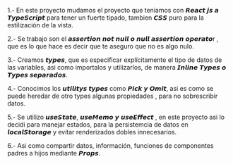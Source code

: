 1.- En este proyecto mudamos el proyecto que teniamos con 𝙍𝙚𝙖𝙘𝙩 𝙟𝙨 𝙖 𝙏𝙮𝙥𝙚𝙎𝙘𝙧𝙞𝙥𝙩  para tener un fuerte tipado, tambien 𝘾𝙎𝙎 puro para la estilización de la vista. 

2.- Se trabajo son el 𝙖𝙨𝙨𝙚𝙧𝙩𝙞𝙤𝙣 𝙣𝙤𝙩 𝙣𝙪𝙡𝙡 𝙤 𝙣𝙪𝙡𝙡 𝙖𝙨𝙨𝙚𝙧𝙩𝙞𝙤𝙣 𝙤𝙥𝙚𝙧𝙖𝙩𝙤r , que es lo que hace es decir que te aseguro que no es algo nulo.

3.- Creamos 𝙩𝙮𝙥𝙚𝙨, que es especificar explícitamente el tipo de datos de las variables, asi como importalos y utilizarlos, de manera 𝙄𝙣𝙡𝙞𝙣𝙚 𝙏𝙮𝙥𝙚𝙨 𝙤 𝙏𝙮𝙥𝙚𝙨 𝙨𝙚𝙥𝙖𝙧𝙖𝙙𝙤𝙨.

4.- Conocimos los 𝙪𝙩𝙞𝙡𝙞𝙩𝙮𝙨 𝙩𝙮𝙥𝙚𝙨  como 𝙋𝙞𝙘𝙠 𝙮 𝙊𝙢𝙞𝙩, asi es como se puede heredar de otro types algunas propiedades , para no sobrescribir datos.

5.- Se utilizo 𝙪𝙨𝙚𝙎𝙩𝙖𝙩𝙚, 𝙪𝙨𝙚𝙈𝙚𝙢𝙤 𝙮 𝙪𝙨𝙚𝙀𝙛𝙛𝙚𝙘𝙩 , en este proyecto asi lo decidi para manejar estados, para la persistemcia de datos en 𝙡𝙤𝙘𝙖𝙡𝙎𝙩𝙤𝙧𝙖𝙜𝙚 y evitar renderizados dobles innecesarios.

6.- Asi como compartir datos, información, funciones de componentes padres a hijos mediante 𝙋𝙧𝙤𝙥𝙨.

